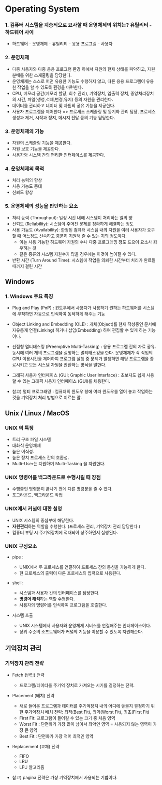 # Operating System
### 1. 컴퓨터 시스템을 계층적으로 묘사할 때 운영체제의 위치는? 유틸리티 - 하드웨어 사이   
  *  하드웨어 - 운영체제 - 유틸리티 - 응용 프로그램 - 사용자 
### 2. 운영체제 
  * 다중 사용자와 다중 응용 프로그램 환경 하에서 자원의 현재 상태를 파악하고, 자원 분배를 위한 스케줄링을 담당한다. 
  * 운영체제는 스스로 어떤 유용한 기능도 수행하지 않고, 다른 응용 프로그램이 유용한 작업을 할 수 있도록 환경을 마련한다. 
  * CPU, 메모리 공간(메모리 할당, 회수 관리), 기억장치, 입출력 장치, 중앙처리장치의 시간, 파일(생성,석제,변경,유지) 등의 자원을 관리한다. 
  * 데이터를 관리하고 데이터 및 자원의 공유 기능을 제공한다. 
  * 사용자 프로그램을 제어한다 => 프로세스 스케줄링 및 동기화 관리 담당, 프로세스 생성과 제거, 시작과 정지, 메시지 전달 등의 기능 담당한다. 
  
  
### 3. 운영체제의 기능 
  * 자원의 스케줄링 기능을 제공한다. 
  * 자원 보호 기능을 제공한다. 
  * 사용자와 시스템 간의 편리한 인터페이스를 제공한다. 

### 4. 운영체제의 목적
  * 처리 능력의 향상 
  * 사용 가능도 증대
  * 신뢰도 향상 

### 5. 운영체제의 성능을 판단하는 요소 
  * 처리 능력 (Throughput): 일정 시간 내에 시스템이 처리하는 일의 양
  * 신뢰도 (Reliability): 시스템이 주어진 문제를 정확하게 해결하는 정도 
  * 사용 가능도 (Availability): 한정된 컴퓨터 시스템 내의 자원을 여러 사용자가 요구할 때 어느정도 신속하고 충분히 지원해 줄 수 있는 지의 정도이다. 
    * 이는 사용 가능한 하드웨어 자원의 수나 다중 프로그래밍 정도 드으이 요소사 좌우하는 것
    * 같은 종류의 시스템 자원수가 많을 경우에는 이것이 높아질 수 있다. 
  * 반환 시간 (Turn Around Time): 시스템에 작업을 의뢰한 시간부터 처리가 완료될 때까지 걸린 시간 
  
  
## Windows 
### 1. Windows 주요 특징 
* Plug and Play (PnP)
: 윈도우에서 사용자가 사용하기 원하는 하드웨어를 시스템에 부착하면 자동으로 인식하여 동작하게 해주는 기능
* Object Linking and Embedding (OLE)
: 개체(Object)를 현재 작성중인 문서에 자유롭게 연결(Linking) 하거나 삽입(Embedding) 하여 편집할 수 있게 하는 기능이다. 
* 선점형 멀티태스킹 (Preemptive Multi-Tasking) 
: 응용 프로그램 간의 자료 공유.  동시에 여러 개의 프로그램을 실행하는 멀티태스킹을 한다. 운영체제가 각 작업의 CPU 이용시간을 제어하여 프로그램 실행 중 문제가 발생하면 해당 프로그램을 종료시키고 모든 시스템 자원을 반환하는 방식을 말한다. 
* 그래픽 사용자 인터페이스 (GUI; Graphic User Interface) 
: 초보자도 쉽게 사용할 수 있는 그래픽 사용자 인터페이스 (GUI)를 채용한다. 

* 참고) 멀티 프로그래밍 : 컴퓨터의 윈도우 창에 여러 윈도우를 열어 놓고 작업하는 것을 기억장치 처리 방법으로 이르는 말. 

## Unix / Linux / MacOS

### UNIX 의 특징 
* 트리 구조 파일 시스템
* 대화식 운영체제 
* 높은 이식성. 
* 높은 장치 프로세스 간의 호환성.
* Mutli-User는 지원하며 Multi-Tasking 을 지원한다. 

### UNIX 명령어를 백그라운드로 수행시킬 때 장점 
* 수행중인 명령문이 끝나기 전에 다른 명령문을 줄 수 있다. 
* 포그라운드, 백그라운드 작업

### UNIX에서 커널에 대한 설명
* UNIX 시스템의 중심부에 해당한다. 
* **자원관리**하는 역할을 수행한다. (프로세스 관리, 기억장치 관리 담당한다.)
* 컴퓨터 부팅 시 주기억장치에 적재되어 상주하면서 실행된다. 

### UNIX 구성요소 
* pipe : 
    * UNIX에서 두 프로세스를 연결하여 프로세스 간의 통신을 가능하게 한다. 
    * 한 프로세스의 출력이 다른 프로세스의 입력으로 사용된다.
* shell: 
    * 시스템과 사용자 간의 인터페이스를 담당한다. 
    * **명령어 해석**하는 역할 수행한다. 
    * 사용자의 명령어를 인식하여 프로그램을 호출한다. 

* 시스템 호출 
    * UNIX 시스템에서 사용자와 운영체제 서비스를 연결해주는 인터페이스이다. 
    * 상위 수준의 소프트웨어가 커널의 기능을 이용할 수 있도록 지원해준다. 

## 기억장치 관리 
### 기억장치 관리 전략 
* Fetch (반입) 전략 
    * 프로그램/데이터를 주기억 장치로 가져오는 시기를 결정하는 전략.
* Placement (배치) 전략 
    * 새로 들어온 프로그램과 데이터를 주기억장치 내의 어디에 놓을지 결정하기 위한 주기억장치 배치 전략: 최적(Best Fit), 최악(Worst Fit), 최초(First Fit) 
    * First Fit: 프로그램이 들어갈 수 있는 크기 중 처음 영역 
    * Worst Fit : 단편화가 가장 많이 남아서 최악인 영역 = 사용되지 않는 영역이 가장 큰 영역 
    * Best Fit : 단편화가 가장 적어 최적인 영역
* Replacement (교체) 전략 
    * FIFO 
    * LRU 
    * LFU 알고리즘 


* 참고) pagina 전략은 가상 기억장치에서 사용되는 기법이다. 




